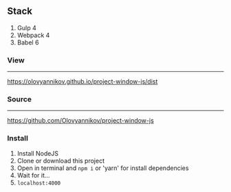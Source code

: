 ## Stack

1. Gulp 4
2. Webpack 4
3. Babel 6

### View
___________

https://olovyannikov.github.io/project-window-js/dist

### Source
_________

https://github.com/Olovyannikov/project-window-js

### Install

1. Install NodeJS
2. Clone or download this project
3. Open in terminal and `npm i` or 'yarn' for install dependencies
4. Wait for it...
5. `localhost:4000`